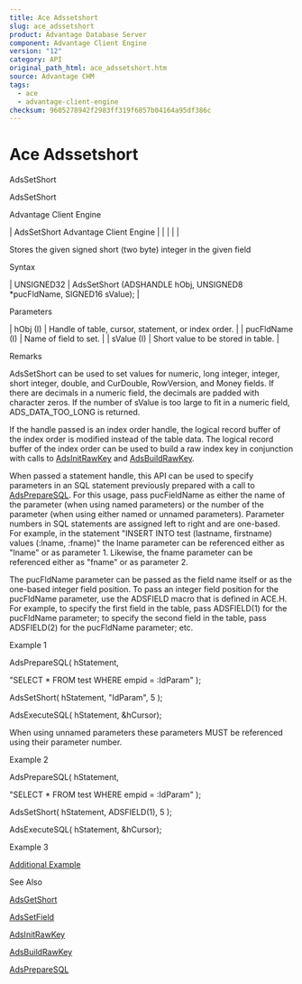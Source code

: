 ```yaml
---
title: Ace Adssetshort
slug: ace_adssetshort
product: Advantage Database Server
component: Advantage Client Engine
version: "12"
category: API
original_path_html: ace_adssetshort.htm
source: Advantage CHM
tags:
  - ace
  - advantage-client-engine
checksum: 9605278942f2983ff319f6857b04164a95df386c
---
```


# Ace Adssetshort

AdsSetShort

AdsSetShort

Advantage Client Engine

| AdsSetShort  Advantage Client Engine |  |  |  |  |

Stores the given signed short (two byte) integer in the given field

Syntax

| UNSIGNED32 | AdsSetShort (ADSHANDLE hObj,  UNSIGNED8 \*pucFldName,  SIGNED16 sValue); |

Parameters

| hObj (I) | Handle of table, cursor, statement, or index order. |
| pucFldName (I) | Name of field to set. |
| sValue (I) | Short value to be stored in table. |

Remarks

AdsSetShort can be used to set values for numeric, long integer, integer, short integer, double, and CurDouble, RowVersion, and Money fields. If there are decimals in a numeric field, the decimals are padded with character zeros. If the number of sValue is too large to fit in a numeric field, ADS\_DATA\_TOO\_LONG is returned.

If the handle passed is an index order handle, the logical record buffer of the index order is modified instead of the table data. The logical record buffer of the index order can be used to build a raw index key in conjunction with calls to [AdsInitRawKey](ace_adsinitrawkey.md) and [AdsBuildRawKey](ace_adsbuildrawkey.md).

When passed a statement handle, this API can be used to specify parameters in an SQL statement previously prepared with a call to [AdsPrepareSQL](ace_adspreparesql.md). For this usage, pass pucFieldName as either the name of the parameter (when using named parameters) or the number of the parameter (when using either named or unnamed parameters). Parameter numbers in SQL statements are assigned left to right and are one-based. For example, in the statement "INSERT INTO test (lastname, firstname) values (:lname, :fname)" the lname parameter can be referenced either as "lname" or as parameter 1. Likewise, the fname parameter can be referenced either as "fname" or as parameter 2.

The pucFldName parameter can be passed as the field name itself or as the one-based integer field position. To pass an integer field position for the pucFldName parameter, use the ADSFIELD macro that is defined in ACE.H. For example, to specify the first field in the table, pass ADSFIELD(1) for the pucFldName parameter; to specify the second field in the table, pass ADSFIELD(2) for the pucFldName parameter; etc.

Example 1

AdsPrepareSQL( hStatement,

"SELECT \* FROM test WHERE empid = :IdParam" );

AdsSetShort( hStatement, "IdParam", 5 );

AdsExecuteSQL( hStatement, &hCursor);

When using unnamed parameters these parameters MUST be referenced using their parameter number.

Example 2

AdsPrepareSQL( hStatement,

"SELECT \* FROM test WHERE empid = :IdParam" );

AdsSetShort( hStatement, ADSFIELD(1), 5 );

AdsExecuteSQL( hStatement, &hCursor);

Example 3

[Additional Example](ace_more_examples.md#adssetshortexample)

See Also

[AdsGetShort](ace_adsgetshort.md)

[AdsSetField](ace_adssetfield.md)

[AdsInitRawKey](ace_adsinitrawkey.md)

[AdsBuildRawKey](ace_adsbuildrawkey.md)

[AdsPrepareSQL](ace_adspreparesql.md)
